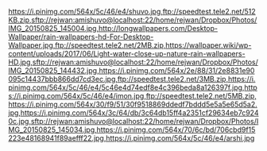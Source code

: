 https://i.pinimg.com/564x/5c/46/e4/shuvo.jpg,ftp://speedtest.tele2.net/512KB.zip,sftp://rejwan:amishuvo@localhost:22/home/rejwan/Dropbox/Photos/IMG_20150825_145004.jpg,http://longwallpapers.com/Desktop-Wallpaper/rain-wallpapers-hd-For-Desktop-Wallpaper.jpg,ftp://speedtest.tele2.net/2MB.zip,https://wallpaper.wiki/wp-content/uploads/2017/06/Light-water-close-up-nature-rain-wallpapers-HD.jpg,sftp://rejwan:amishuvo@localhost:22/home/rejwan/Dropbox/Photos/IMG_20150825_144432.jpg,https://i.pinimg.com/564x/2e/88/31/2e8831e90095c14437bbb866dd7cd3ec.jpg,ftp://speedtest.tele2.net/3MB.zip,https://i.pinimg.com/564x/5c/46/e4/5c46e4d74edf8e4c396beda8a126397f.jpg,https://i.pinimg.com/564x/5c/46/e4/imon.jpg,ftp://speedtest.tele2.net/5MB.zip,https://i.pinimg.com/564x/30/f9/51/30f9518869ddedf7bddd5e5a5e65d5a2.jpg,https://i.pinimg.com/564x/3c/64/db/3c64db15ff4a2351cf29634eb7c9240c.jpg,sftp://rejwan:amishuvo@localhost:22/home/rejwan/Dropbox/Photos/IMG_20150825_145034.jpg,https://i.pinimg.com/564x/70/6c/bd/706cbd9f15223e48168941f89aefff22.jpg,https://i.pinimg.com/564x/5c/46/e4/arshi.jpg


